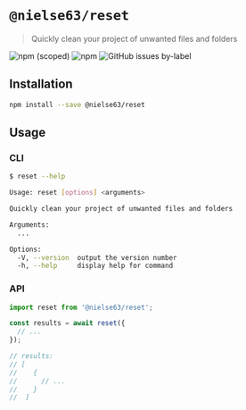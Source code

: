 # `@nielse63/reset`

> Quickly clean your project of unwanted files and folders

![npm (scoped)](https://img.shields.io/npm/v/@nielse63/reset?style=for-the-badge) ![npm](https://img.shields.io/npm/dt/@nielse63/reset?style=for-the-badge) ![GitHub issues by-label](https://img.shields.io/github/issues/nielse63/node-scripts/reset?style=for-the-badge)

## Installation

```bash
npm install --save @nielse63/reset
```

## Usage

### CLI

```bash
$ reset --help

Usage: reset [options] <arguments>

Quickly clean your project of unwanted files and folders

Arguments:
  ...

Options:
  -V, --version  output the version number
  -h, --help     display help for command
```

### API

```js
import reset from '@nielse63/reset';

const results = await reset({
  // ...
});

// results:
// [
//    {
//      // ...
//    }
//  ]
```
